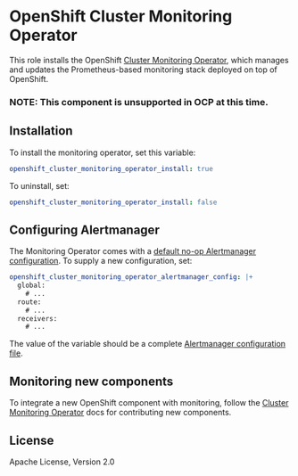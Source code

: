 # OpenShift Cluster Monitoring Operator

This role installs the OpenShift [Cluster Monitoring Operator](https://github.com/openshift/cluster-monitoring-operator), which manages and updates the Prometheus-based monitoring stack deployed on top of OpenShift.

### **NOTE: This component is unsupported in OCP at this time.**

## Installation

To install the monitoring operator, set this variable:

```yaml
openshift_cluster_monitoring_operator_install: true
```

To uninstall, set:

```yaml
openshift_cluster_monitoring_operator_install: false
```

## Configuring Alertmanager

The Monitoring Operator comes with a [default no-op Alertmanager configuration](./defaults/main.yml). To supply a new configuration, set:

```yaml
openshift_cluster_monitoring_operator_alertmanager_config: |+
  global:
    # ...
  route:
    # ...
  receivers:
    # ...
```

The value of the variable should be a complete [Alertmanager configuration file](https://prometheus.io/docs/alerting/configuration/).

## Monitoring new components 

To integrate a new OpenShift component with monitoring, follow the [Cluster Monitoring Operator](https://github.com/openshift/cluster-monitoring-operator) docs for contributing new components.

## License

Apache License, Version 2.0
